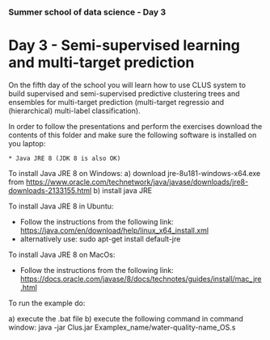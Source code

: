 ### Summer school of data science - Day 3

# Day 3 - Semi-supervised learning and multi-target prediction

On the fifth day of the school you will learn how to use CLUS system to build supervised and semi-supervised predictive clustering trees and ensembles for multi-target prediction (multi-target regressio and (hierarchical) multi-label classification).

In order to follow the presentations and perform the exercises download the contents of this folder and make sure the following software is installed on you laptop:

	* Java JRE 8 (JDK 8 is also OK)
	
To install Java JRE 8 on Windows: 
a) download jre-8u181-windows-x64.exe from https://www.oracle.com/technetwork/java/javase/downloads/jre8-downloads-2133155.html
b) install java JRE

To install Java JRE 8 in Ubuntu:
- Follow the instructions from the following link: 
https://java.com/en/download/help/linux_x64_install.xml
- alternatively use: sudo apt-get install default-jre

To install Java JRE 8 on MacOs:
- Follow the instructions from the following link: 
https://docs.oracle.com/javase/8/docs/technotes/guides/install/mac_jre.html

To run the example do:

a) execute the .bat file
b) execute the following command in command window: 
	java -jar Clus.jar Examplex_name/water-quality-name_OS.s

